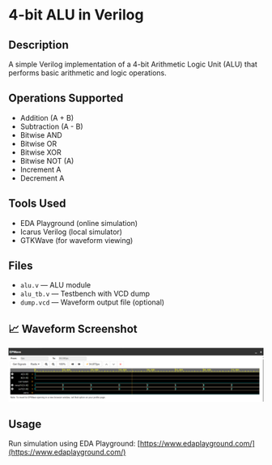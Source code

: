 # 4-bit ALU in Verilog

## Description
A simple Verilog implementation of a 4-bit Arithmetic Logic Unit (ALU) that performs basic arithmetic and logic operations.

## Operations Supported
- Addition (A + B)
- Subtraction (A - B)
- Bitwise AND
- Bitwise OR
- Bitwise XOR
- Bitwise NOT (A)
- Increment A
- Decrement A

## Tools Used
- EDA Playground (online simulation)
- Icarus Verilog (local simulator)
- GTKWave (for waveform viewing)

## Files
- `alu.v` — ALU module
- `alu_tb.v` — Testbench with VCD dump
- `dump.vcd` — Waveform output file (optional)

## 📈 Waveform Screenshot
![Waveform Screenshot](waveform.png)

## Usage
Run simulation using EDA Playground: [https://www.edaplayground.com/](https://www.edaplayground.com/)
